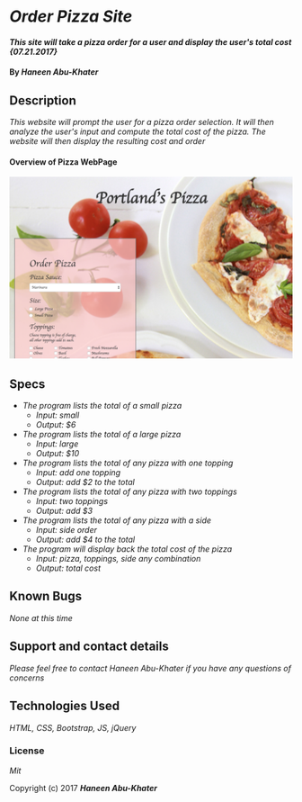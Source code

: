 # _Order Pizza Site_

#### _This site will take a pizza order for a user and display the user's total cost {07.21.2017}_

#### By _**Haneen Abu-Khater**_

Description
-------------

_This website will prompt the user for a pizza order selection. It will then analyze the user's input and compute the total cost of the pizza. The website will then display the resulting cost and order_

#### Overview of Pizza WebPage

![Alt text](/css/overview.png?raw=true "Overview image")

## Specs

* _The program lists the total of a small pizza_
  * _Input: small_
  * _Output: $6_
* _The program lists the total of a large pizza_
  * _Input: large_
  * _Output: $10_
* _The program lists the total of any pizza with one topping_
  * _Input: add one topping_
  * _Output: add $2 to the total_
* _The program lists the total of any pizza with two toppings_
  * _Input: two toppings_
  * _Output: add $3_
* _The program lists the total of any pizza with a side_
  * _Input: side order_
  * _Output: add $4 to the total_
* _The program will display back the total cost of the pizza_
  * _Input: pizza, toppings, side any combination_
  * _Output: total cost_

## Known Bugs

_None at this time_

## Support and contact details

_Please feel free to contact Haneen Abu-Khater if you have any questions of concerns_

## Technologies Used

_HTML, CSS, Bootstrap, JS, jQuery_

### License

*Mit*

Copyright (c) 2017 **_Haneen Abu-Khater_**
